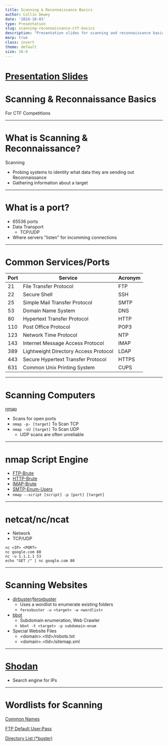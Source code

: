 ```yaml
---
title: Scanning & Reconnaissance Basics
author: Collin Dewey
date: '2024-10-03'
type: Presentation
slug: scanning-reconnaissance-ctf-basics
description: "Presentation slides for scanning and reconnaissance basics for beginner level Capture The Flag style cybersecurity challenges"
marp: true
class: invert
theme: default
size: 16:9
---
```


# [Presentation Slides](slides.html)

# Scanning & Reconnaissance Basics

For CTF Competitions

---

# What is Scanning & Reconnaissance?

Scanning
- Probing systems to identity what data they are sending out
Reconnaissance
- Gathering information about a target

---

# What is a port?

- 65536 ports
- Data Transport
    - TCP/UDP
- Where servers "listen" for incomming connections

---

# Common Services/Ports

|Port|Service|Acronym|
|---|---|---|
|21|File Transfer Protocol|FTP|
|22|Secure Shell|SSH|
|25|Simple Mail Transfer Protocol|SMTP|
|53|Domain Name System|DNS|
|80|Hypertext Transfer Protocol|HTTP|
|110|Post Office Protocol|POP3|
|123|Network Time Protocol|NTP|
|143|Internet Message Access Protocol|IMAP|
|389|Lightweight Directory Access Protocol|LDAP|
|443|Secure Hypertext Transfer Protocol|HTTPS|
|631|Common Unix Printing System|CUPS|

---

# Scanning Computers

[nmap](https://nmap.org/)
- Scans for open ports
- `nmap -p- [target]` To Scan TCP
- `nmap -sU [target]` To Scan UDP
    - UDP scans are often unreliable



---

# nmap Script Engine

- [FTP-Brute](https://nmap.org/nsedoc/scripts/ftp-brute.html)
- [HTTP-Brute](https://nmap.org/nsedoc/scripts/http-brute.html)
- [IMAP-Brute](https://nmap.org/nsedoc/scripts/imap-brute.html)
- [SMTP-Enum-Users](https://nmap.org/nsedoc/scripts/smtp-enum-users.html)
- `nmap --script [script] -p [port] [target]`

---

# netcat/nc/ncat

- Network 
- TCP/UDP

```
nc <IP> <PORT>
nc google.com 80
nc -u 1.1.1.1 53
echo "GET /" | nc google.com 80
```

---

# Scanning Websites

- [dirbuster](https://sourceforge.net/projects/dirbuster/)/[feroxbuster](https://github.com/epi052/feroxbuster)
    - Uses a wordlist to enumerate existing folders
    - `feroxbuster -u <target> -w <wordlist>`
- [bbot](https://github.com/blacklanternsecurity/bbot)
    - Subdomain enumeration, Web Crawler
    - `bbot -t <target> -p subdomain-enum`
- Special Website Files
    - \<domain\>.\<tld\>/robots.txt
    - \<domain\>.\<tld\>/sitemap.xml

---

# [Shodan](https://www.shodan.io/)

- Search engine for IPs

---

# Wordlists for Scanning

[Common Names](https://download.weakpass.com/wordlists/1452/common-names.txt.gz )

[FTP Default User:Pass](https://github.com/danielmiessler/SecLists/blob/master/Passwords/Default-Credentials/ftp-betterdefaultpasslist.txt)

[Directory List (*buster)](https://github.com/daviddias/node-dirbuster/tree/master/lists)